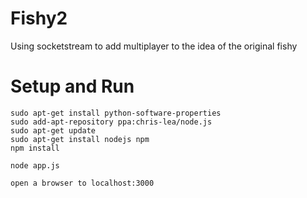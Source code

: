 # Fishy2
Using socketstream to add multiplayer to the idea of the original fishy

# Setup and Run
    sudo apt-get install python-software-properties
    sudo add-apt-repository ppa:chris-lea/node.js
    sudo apt-get update
    sudo apt-get install nodejs npm
    npm install

    node app.js

    open a browser to localhost:3000
